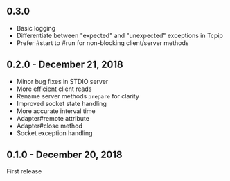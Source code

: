 ## 0.3.0
- Basic logging
- Differentiate between "expected" and "unexpected" exceptions in Tcpip
- Prefer #start to #run for non-blocking client/server methods

## 0.2.0 - December 21, 2018
- Minor bug fixes in STDIO server
- More efficient client reads
- Rename server methods `prepare` for clarity
- Improved socket state handling
- More accurate interval time
- Adapter#remote attribute
- Adapter#close method
- Socket exception handling

## 0.1.0 - December 20, 2018
First release
